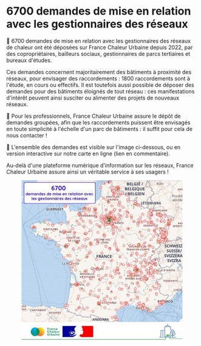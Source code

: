 # 6700 demandes de mise en relation avec les gestionnaires des réseaux

🤝 6700 demandes de mise en relation avec les gestionnaires des réseaux de chaleur ont été déposées sur France Chaleur Urbaine depuis 2022, par des copropriétaires, bailleurs sociaux, gestionnaires de parcs tertiaires et bureaux d'études.

Ces demandes concernent majoritairement des bâtiments à proximité des réseaux, pour envisager des raccordements : 1800 raccordements sont à l'étude, en cours ou effectifs. Il est toutefois aussi possible de déposer des demandes pour des bâtiments éloignés de tout réseau : ces manifestations d'intérêt peuvent ainsi susciter ou alimenter des projets de nouveaux réseaux.

🏢 Pour les professionnels, France Chaleur Urbaine assure le dépôt de demandes groupées, afin que les raccordements puissent être envisagés en toute simplicité à l'échelle d'un parc de bâtiments : il suffit pour cela de nous contacter !

📍 L'ensemble des demandes est visible sur l'image ci-dessous, ou en version interactive sur notre carte en ligne (lien en commentaire).

Au-delà d'une plateforme numérique d'information sur les réseaux, France Chaleur Urbaine assure ainsi un véritable service à ses usagers !

<figure><img src=".gitbook/assets/FCU_6700demandes.jpg" alt=""><figcaption></figcaption></figure>
